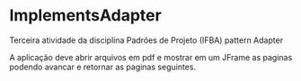 # ImplementsAdapter
Terceira atividade da disciplina Padrões de Projeto (IFBA) pattern Adapter

A aplicação deve abrir arquivos em pdf e mostrar em um JFrame as paginas podendo avancar e retornar as paginas seguintes.

